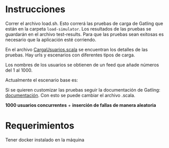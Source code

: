 # Instrucciones

Correr el archivo load.sh. Esto correrá las pruebas de carga de Gatling que están en la carpeta `load-simulator`. Los resultados de las pruebas se guardarán en el archivo test-results. Para que las pruebas sean exitosas es necesario que la aplicación esté corriendo.

En el archivo [CargaUsuarios.scala](experimento-1\gatling\load-simulator\src\test\scala\usuariosConcurrentes\CargaUsuarios.scala) se encuentran los detalles de las pruebas. Hay urls y escenarios con diferentes tipos de carga.

Los nombres de los usuarios se obtienen de un feed que añade números del 1 al 1000.

Actualmente el escenario base es:

Si se quieren customizar las pruebas seguir la documentación de Gatling: [documentación](https://docs.gatling.io/reference/script/core/injection/). Con esto se puede cambiar el archivo .scala.

**1000 usuarios concurrentes** + **inserción de fallas de manera aleatoria**

# Requerimientos

Tener docker instalado en la máquina
